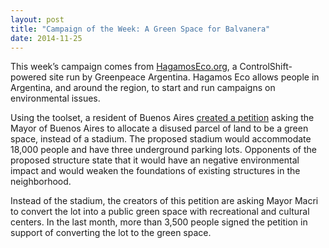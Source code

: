 ```yaml
---
layout: post
title: "Campaign of the Week: A Green Space for Balvanera"
date: 2014-11-25
---
```


This week’s campaign comes from [HagamosEco.org](http://t.umblr.com/redirect?z=http%3A%2F%2Fwww.hagamoseco.org%2F&t=NGU4OTE2MjU1MmIwNjViZDc5Njc4NTZhZTI1YzUxMWY0NTIwNzk1ZCx1cnpJTzZEZQ%3D%3D&b=t%3AFXw8Xto7fd-MtUhR45PfSw&p=http%3A%2F%2Fcontrolshiftblog.tumblr.com%2Fpost%2F104295962941%2Fcampaign-of-the-week-a-green-space-for-balvanera&m=1), a ControlShift-powered site run by Greenpeace Argentina. Hagamos Eco allows people in Argentina, and around the region, to start and run campaigns on environmental issues.

Using the toolset, a resident of Buenos Aires [created a petition](http://t.umblr.com/redirect?z=http%3A%2F%2Fwww.hagamoseco.org%2Fpetitions%2Fun-espacio-verde-para-el-barrio-de-balvanera&t=OGFiZWU5NDc3MGE2NzVjNTk1MzJjZDk0Mjc1MzEwYWFiNThmYjFjYix1cnpJTzZEZQ%3D%3D&b=t%3AFXw8Xto7fd-MtUhR45PfSw&p=http%3A%2F%2Fcontrolshiftblog.tumblr.com%2Fpost%2F104295962941%2Fcampaign-of-the-week-a-green-space-for-balvanera&m=1) asking the Mayor of Buenos Aires to allocate a disused parcel of land to be a green space, instead of a stadium. The proposed stadium would accommodate 18,000 people and have three underground parking lots. Opponents of the proposed structure state that it would have an negative environmental impact and would weaken the foundations of existing structures in the neighborhood.

Instead of the stadium, the creators of this petition are asking Mayor Macri to convert the lot into a public green space with recreational and cultural centers. In the last month, more than 3,500 people signed the petition in support of converting the lot to the green space.



